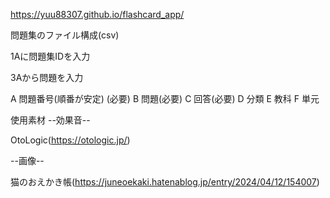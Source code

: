 https://yuu88307.github.io/flashcard_app/

問題集のファイル構成(csv)

1Aに問題集IDを入力

3Aから問題を入力

  A 問題番号(順番が安定) (必要)
  B 問題(必要)
  C 回答(必要)
  D 分類
  E 教科
  F 単元
  


使用素材
--効果音--

OtoLogic(https://otologic.jp/)

--画像--

猫のおえかき帳(https://juneoekaki.hatenablog.jp/entry/2024/04/12/154007)
